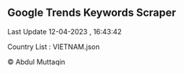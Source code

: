 

## Google Trends Keywords Scraper 
 
Last Update 12-04-2023 , 16:43:42

Country List :
VIETNAM.json



© Abdul Muttaqin 
